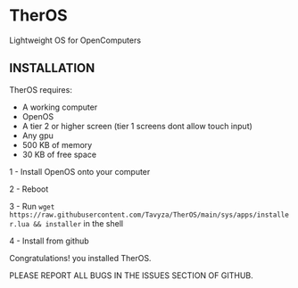# TherOS
Lightweight OS for OpenComputers

## INSTALLATION

TherOS requires:
- A working computer
- OpenOS
- A tier 2 or higher screen (tier 1 screens dont allow touch input)
- Any gpu
- 500 KB of memory
- 30 KB of free space

1 - Install OpenOS onto your computer

2 - Reboot

3 - Run ```wget https://raw.githubusercontent.com/Tavyza/TherOS/main/sys/apps/installer.lua && installer``` in the shell

4 - Install from github

Congratulations! you installed TherOS.

PLEASE REPORT ALL BUGS IN THE ISSUES SECTION OF GITHUB.
